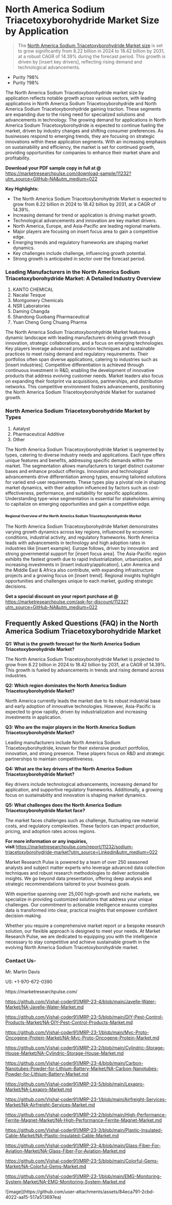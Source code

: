 <h1>North America Sodium Triacetoxyborohydride Market&nbsp;Size by Application</h1><blockquote><p>The <a href="https://marketresearchpulse.com/download-sample/11232?utm_source=GitHub-NA&amp;utm_medium=022">North America Sodium Triacetoxyborohydride Market size</a> is set to grow significantly from 8.22 billion in 2024 to 18.42 billion by 2031, at a robust CAGR of 14.39% during the forecast period. This growth is driven by [insert key drivers], reflecting rising demand and technological advancements.</p></blockquote><ul><li>Purity ?98%<li> Purity ?98%</li></ul><p>The North America Sodium Triacetoxyborohydride market size by application reflects notable growth across various sectors, with leading applications in North America Sodium Triacetoxyborohydride and North America Sodium Triacetoxyborohydride gaining traction. These segments are expanding due to the rising need for specialized solutions and advancements in technology. The growing demand for applications in North America Sodium Triacetoxyborohydride is expected to continue fueling the market, driven by industry changes and shifting consumer preferences. As businesses respond to emerging trends, they are focusing on strategic innovations within these application segments. With an increasing emphasis on sustainability and efficiency, the market is set for continued growth, providing opportunities for companies to enhance their market share and profitability.</p><p><strong>Download your PDF sample copy in full at @ </strong><a href="https://marketresearchpulse.com/download-sample/11232?utm_source=GitHub-NA&amp;utm_medium=022">https://marketresearchpulse.com/download-sample/11232?utm_source=GitHub-NA&amp;utm_medium=022</a></p><p><strong>Key Highlights: </strong></p><ul><li>The North America Sodium Triacetoxyborohydride Market is expected to grow from 8.22 billion in 2024 to 18.42 billion by 2031, at a CAGR of 14.39%.</li><li>Increasing demand for trend or application is driving market growth.</li><li>Technological advancements and innovation are key market drivers.</li><li>North America, Europe, and Asia-Pacific are leading regional markets.</li><li>Major players are focusing on insert focus area to gain a competitive edge.</li><li>Emerging trends and regulatory frameworks are shaping market dynamics.</li><li>Key challenges include challenge, influencing growth potential.</li><li>Strong growth is anticipated in sector over the forecast period.</li></ul><h3>Leading Manufacturers in the North America Sodium Triacetoxyborohydride Market: A Detailed Industry Overview</h3><ol><li>KANTO CHEMICAL</li><li>Nacalai Tesque</li><li>Montgomery Chemicals</li><li>NSR Laboratories</li><li>Daming Changda</li><li>Shandong Guobang Pharmaceutical</li><li>Yuan Cheng Gong Chuang Pharma</li></ol><div class="flex max-w-full flex-col flex-grow"><div class="min-h-8 text-message flex w-full flex-col items-end gap-2 whitespace-normal break-words [.text-message+&amp;]:mt-5" dir="auto" data-message-author-role="assistant" data-message-id="fd8432e4-4910-450d-b182-61b7bfb0a01f" data-message-model-slug="gpt-4o"><div class="flex w-full flex-col gap-1 empty:hidden first:pt-[3px]"><div class="markdown prose w-full break-words dark:prose-invert light"><p>The North America Sodium Triacetoxyborohydride Market features a dynamic landscape with leading manufacturers driving growth through innovation, strategic collaborations, and a focus on emerging technologies. Key players leverage advanced production techniques and sustainable practices to meet rising demand and regulatory requirements. Their portfolios often span diverse applications, catering to industries such as [insert industries]. Competitive differentiation is achieved through continuous investment in R&amp;D, enabling the development of innovative products that address evolving customer needs. Market leaders also focus on expanding their footprint via acquisitions, partnerships, and distribution networks. This competitive environment fosters advancements, positioning the North America Sodium Triacetoxyborohydride Market for sustained growth.</p></div></div></div></div><h3>North America Sodium Triacetoxyborohydride Market by Types</h3><ol><li>Aatalyst<li> Pharmaceutical Additive<li> Other</li></ol><div class="flex max-w-full flex-col flex-grow"><div class="min-h-8 text-message flex w-full flex-col items-end gap-2 whitespace-normal break-words [.text-message+&amp;]:mt-5" dir="auto" data-message-author-role="assistant" data-message-id="084470be-0bb7-4664-bddf-5156b4f41249" data-message-model-slug="gpt-4o-mini"><div class="flex w-full flex-col gap-1 empty:hidden first:pt-[3px]"><div class="markdown prose w-full break-words dark:prose-invert light"><p>The North America Sodium Triacetoxyborohydride Market is segmented by types, catering to diverse industry needs and applications. Each type offers unique features and benefits, addressing specific demands within the market. The segmentation allows manufacturers to target distinct customer bases and enhance product offerings. Innovation and technological advancements drive differentiation among types, ensuring tailored solutions for varied end-user requirements. These types play a pivotal role in shaping market dynamics, with their adoption influenced by factors such as cost-effectiveness, performance, and suitability for specific applications. Understanding type-wise segmentation is essential for stakeholders aiming to capitalize on emerging opportunities and gain a competitive edge.</p></div></div></div></div><h3><span style="font-size: 11px;">Regional Overview of the North America Sodium Triacetoxyborohydride Market</span></h3><div class="flex max-w-full flex-col flex-grow"><div class="min-h-8 text-message flex w-full flex-col items-end gap-2 whitespace-normal break-words [.text-message+&amp;]:mt-5" dir="auto" data-message-author-role="assistant" data-message-id="e9038762-ce64-4e30-91c9-9bd413514231" data-message-model-slug="gpt-4o-mini"><div class="flex w-full flex-col gap-1 empty:hidden first:pt-[3px]"><div class="markdown prose w-full break-words dark:prose-invert light"><p>The North America Sodium Triacetoxyborohydride Market demonstrates varying growth dynamics across key regions, influenced by economic conditions, industrial activity, and regulatory frameworks. North America leads with advancements in technology and high adoption rates in industries like [insert example]. Europe follows, driven by innovation and strong governmental support for [insert focus area]. The Asia-Pacific region exhibits the fastest growth due to rapid industrialization, urbanization, and increasing investments in [insert industry/application]. Latin America and the Middle East &amp; Africa also contribute, with expanding infrastructure projects and a growing focus on [insert trend]. Regional insights highlight opportunities and challenges unique to each market, guiding strategic decisions.</p></div></div></div></div><p><strong>Get a special discount on your report purchase at @ </strong><a href="https://marketresearchpulse.com/ask-for-discount/11232?utm_source=GitHub-NA&amp;utm_medium=022">https://marketresearchpulse.com/ask-for-discount/11232?utm_source=GitHub-NA&amp;utm_medium=022</a></p><h2>Frequently Asked Questions (FAQ) in the North America Sodium Triacetoxyborohydride Market</h2><p><strong>Q1: What is the growth forecast for the North America Sodium Triacetoxyborohydride Market?</strong></p><p>The North America Sodium Triacetoxyborohydride Market is projected to grow from 8.22 billion in 2024 to 18.42 billion by 2031, at a CAGR of 14.39%. This growth is fueled by advancements in trends and rising demand across industries.</p><p><strong>Q2: Which region dominates the North America Sodium Triacetoxyborohydride Market?</strong></p><p>North America currently leads the market due to its robust industrial base and early adoption of innovative technologies. However, Asia-Pacific is expected to grow rapidly, driven by industrialization and increasing investments in application.</p><p><strong>Q3: Who are the major players in the North America Sodium Triacetoxyborohydride Market?</strong></p><p>Leading manufacturers include North America Sodium Triacetoxyborohydride, known for their extensive product portfolios, innovation, and strong presence. These players focus on R&amp;D and strategic partnerships to maintain competitiveness.</p><p><strong>Q4: What are the key drivers of the North America Sodium Triacetoxyborohydride Market?</strong></p><p>Key drivers include technological advancements, increasing demand for application, and supportive regulatory frameworks. Additionally, a growing focus on sustainability and innovation is shaping market dynamics.</p><p><strong>Q5: What challenges does the North America Sodium Triacetoxyborohydride Market face?</strong></p><p>The market faces challenges such as challenge, fluctuating raw material costs, and regulatory complexities. These factors can impact production, pricing, and adoption rates across regions.</p><p><strong>For more information or any inquiries, visit&nbsp;</strong><a href="https://marketresearchpulse.com/report/11232/sodium-triacetoxyborohydride-market?utm_source=Linkedin&utm_medium=022">https://marketresearchpulse.com/report/11232/sodium-triacetoxyborohydride-market?utm_source=Linkedin&utm_medium=022</a></p><p>Market Research Pulse is powered by a team of over 250 seasoned analysts and subject matter experts who leverage advanced data collection techniques and robust research methodologies to deliver actionable insights. We go beyond data presentation, offering deep analysis and strategic recommendations tailored to your business goals.</p><p>With expertise spanning over 25,000 high-growth and niche markets, we specialize in providing customized solutions that address your unique challenges. Our commitment to actionable intelligence ensures complex data is transformed into clear, practical insights that empower confident decision-making.</p><p>Whether you require a comprehensive market report or a bespoke research solution, our flexible approach is designed to meet your needs. At Market Research Pulse, we are dedicated to equipping you with the intelligence necessary to stay competitive and achieve sustainable growth in the evolving North America Sodium Triacetoxyborohydride market.</p><h3><strong>Contact Us-</strong></h3><p>Mr. Martin Davis</p><p>US: +1-970-672-0390</p><p>https://marketresearchpulse.com/</p><p><a href="https://github.com/Vishal-coder91/MRP-23-4/blob/main/Javelle-Water-Market/NA-Javelle-Water-Market.md">https://github.com/Vishal-coder91/MRP-23-4/blob/main/Javelle-Water-Market/NA-Javelle-Water-Market.md</a></p><p><a href="https://github.com/Vishal-coder91/MRP-23-5/blob/main/DIY-Pest-Control-Products-Market/NA-DIY-Pest-Control-Products-Market.md">https://github.com/Vishal-coder91/MRP-23-5/blob/main/DIY-Pest-Control-Products-Market/NA-DIY-Pest-Control-Products-Market.md</a></p><p><a href="https://github.com/Vishal-coder91/MRP-23-1/blob/main/Myc-Proto-Oncogene-Protein-Market/NA-Myc-Proto-Oncogene-Protein-Market.md">https://github.com/Vishal-coder91/MRP-23-1/blob/main/Myc-Proto-Oncogene-Protein-Market/NA-Myc-Proto-Oncogene-Protein-Market.md</a></p><p><a href="https://github.com/Vishal-coder91/MRP-23-2/blob/main/Cylindric-Storage-House-Market/NA-Cylindric-Storage-House-Market.md">https://github.com/Vishal-coder91/MRP-23-2/blob/main/Cylindric-Storage-House-Market/NA-Cylindric-Storage-House-Market.md</a></p><p><a href="https://github.com/Vishal-coder91/MRP-23-4/blob/main/Carbon-Nanotubes-Powder-for-Lithium-Battery-Market/NA-Carbon-Nanotubes-Powder-for-Lithium-Battery-Market.md">https://github.com/Vishal-coder91/MRP-23-4/blob/main/Carbon-Nanotubes-Powder-for-Lithium-Battery-Market/NA-Carbon-Nanotubes-Powder-for-Lithium-Battery-Market.md</a></p><p><a href="https://github.com/Vishal-coder91/MRP-23-5/blob/main/Lexapro-Market/NA-Lexapro-Market.md">https://github.com/Vishal-coder91/MRP-23-5/blob/main/Lexapro-Market/NA-Lexapro-Market.md</a></p><p><a href="https://github.com/Vishal-coder91/MRP-23-1/blob/main/Airfreight-Services-Market/NA-Airfreight-Services-Market.md">https://github.com/Vishal-coder91/MRP-23-1/blob/main/Airfreight-Services-Market/NA-Airfreight-Services-Market.md</a></p><p><a href="https://github.com/Vishal-coder91/MRP-23-2/blob/main/High-Performance-Ferrite-Magnet-Market/NA-High-Performance-Ferrite-Magnet-Market.md">https://github.com/Vishal-coder91/MRP-23-2/blob/main/High-Performance-Ferrite-Magnet-Market/NA-High-Performance-Ferrite-Magnet-Market.md</a></p><p><a href="https://github.com/Vishal-coder91/MRP-23-3/blob/main/Plastic-Insulated-Cable-Market/NA-Plastic-Insulated-Cable-Market.md">https://github.com/Vishal-coder91/MRP-23-3/blob/main/Plastic-Insulated-Cable-Market/NA-Plastic-Insulated-Cable-Market.md</a></p><p><a href="https://github.com/Vishal-coder91/MRP-23-4/blob/main/Glass-Fiber-For-Aviation-Market/NA-Glass-Fiber-For-Aviation-Market.md">https://github.com/Vishal-coder91/MRP-23-4/blob/main/Glass-Fiber-For-Aviation-Market/NA-Glass-Fiber-For-Aviation-Market.md</a></p><p><a href="https://github.com/Vishal-coder91/MRP-23-5/blob/main/Colorful-Gems-Market/NA-Colorful-Gems-Market.md">https://github.com/Vishal-coder91/MRP-23-5/blob/main/Colorful-Gems-Market/NA-Colorful-Gems-Market.md</a></p><p><a href="https://github.com/Vishal-coder91/MRP-23-1/blob/main/EMG-Monitoring-System-Market/NA-EMG-Monitoring-System-Market.md">https://github.com/Vishal-coder91/MRP-23-1/blob/main/EMG-Monitoring-System-Market/NA-EMG-Monitoring-System-Market.md</a></p>
![image](https://github.com/user-attachments/assets/84eca791-2cbd-4022-aa15-517a513697ea)
